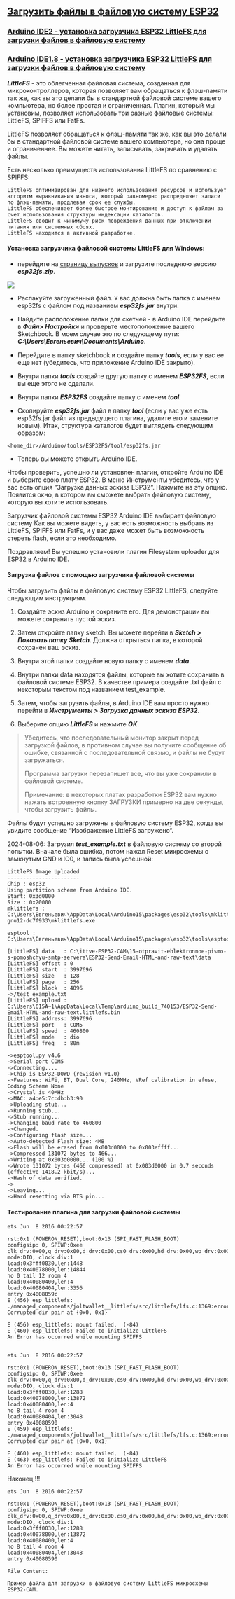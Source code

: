 ## [Загрузить файлы в файловую систему ESP32](https://randomnerdtutorials.com/arduino-ide-2-install-esp32-littlefs/)

### [Arduino IDE2 - установка загрузчика ESP32 LittleFS для загрузки файлов в файловую систему](https://randomnerdtutorials.com/arduino-ide-2-install-esp32-littlefs/)

### [Arduino IDE1.8 - установка загрузчика ESP32 LittleFS для загрузки файлов в файловую систему](https://randomnerdtutorials.com/esp32-littlefs-arduino-ide/)

***LittleFS*** - это облегченная файловая система, созданная для микроконтроллеров, которая позволяет вам обращаться к флэш-памяти так же, как вы это делали бы в стандартной файловой системе вашего компьютера, но более простая и ограниченная. Плагин, который мы установим, позволяет использовать три разные файловые системы: LittleFS, SPIFFS или FatFs.

LittleFS позволяет обращаться к флэш-памяти так же, как вы это делали бы в стандартной файловой системе вашего компьютера, но она проще и ограниченнее. Вы можете читать, записывать, закрывать и удалять файлы.

Есть несколько преимуществ использования LittleFS по сравнению с SPIFFS:

```
LittleFS оптимизирован для низкого использования ресурсов и использует алгоритм выравнивания износа, который равномерно распределяет записи по флэш-памяти, продлевая срок ее службы.
LittleFS обеспечивает более быстрое монтирование и доступ к файлам за счет использования структуры индексации каталогов.
LittleFS сводит к минимуму риск повреждения данных при отключении питания или системных сбоях.
LittleFS находится в активной разработке.
```

#### Установка загрузчика файловой системы LittleFS для Windows:

- перейдите на [страницу выпусков](https://github.com/lorol/arduino-esp32fs-plugin/releases) и загрузите последнюю версию ***esp32fs.zip***.

![](Update-to-support-Big-Sur.jpg)

- Распакуйте загруженный файл. У вас должна быть папка с именем esp32fs с файлом под названием ***esp32fs.jar*** внутри.

- Найдите расположение папки для скетчей - в Arduino IDE перейдите в ***Файл> Настройки*** и проверьте местоположение вашего Sketchbook. В моем случае это по следующему пути: ***C:\Users\Евгеньевич\Documents\Arduino***.

- Перейдите в папку sketchbook и создайте папку ***tools***, если у вас ее еще нет (убедитесь, что приложение Arduino IDE закрыто).

- Внутри папки ***tools*** создайте другую папку с именем ***ESP32FS***, если вы еще этого не сделали.

- Внутри папки ***ESP32FS*** создайте папку с именем ***tool***.

-  Скопируйте ***esp32fs.jar*** файл в папку ***tool*** (если у вас уже есть esp32fs.jar файл из предыдущего плагина, удалите его и замените новым). Итак, структура каталогов будет выглядеть следующим образом:

```
<home_dir>/Arduino/tools/ESP32FS/tool/esp32fs.jar
```

- Теперь вы можете открыть Arduino IDE.

Чтобы проверить, успешно ли установлен плагин, откройте Arduino IDE и выберите свою плату ESP32. В меню Инструменты убедитесь, что у вас есть опция “Загрузка данных эскиза ESP32“. Нажмите на эту опцию. Появится окно, в котором вы сможете выбрать файловую систему, которую вы хотите использовать.

Загрузчик файловой системы ESP32 Arduino IDE выбирает файловую систему
Как вы можете видеть, у вас есть возможность выбрать из LittleFS, SPIFFS или FatFs, и у вас даже может быть возможность стереть flash, если это необходимо.

Поздравляем! Вы успешно установили плагин Filesystem uploader для ESP32 в Arduino IDE.

#### Загрузка файлов с помощью загрузчика файловой системы

Чтобы загрузить файлы в файловую систему ESP32 LittleFS, следуйте следующим инструкциям.

1) Создайте эскиз Arduino и сохраните его. Для демонстрации вы можете сохранить пустой эскиз.

2) Затем откройте папку sketch. Вы можете перейти в ***Sketch > Показать папку Sketch***. Должна открыться папка, в которой сохранен ваш эскиз.

3) Внутри этой папки создайте новую папку с именем ***data***.

4) Внутри папки data находятся файлы, которые вы хотите сохранить в файловой системе ESP32. В качестве примера создайте .txt файл с некоторым текстом под названием test_example.

5) Затем, чтобы загрузить файлы, в Arduino IDE вам просто нужно перейти в ***Инструменты > Загрузка данных эскиза ESP32***.

6. Выберите опцию ***LittleFS*** и нажмите ***OK***.

> Убедитесь, что последовательный монитор закрыт перед загрузкой файлов, в противном случае вы получите сообщение об ошибке, связанной с последовательной связью, и файлы не будут загружаться.
> 
> Программа загрузки перезапишет все, что вы уже сохранили в файловой системе.
> 
> Примечание: в некоторых платах разработки ESP32 вам нужно нажать встроенную кнопку ЗАГРУЗКИ примерно на две секунды, чтобы загрузить файлы.

Файлы будут успешно загружены в файловую систему ESP32, когда вы увидите сообщение “Изображение LittleFS загружено“.

2024-08-06: Загрузил ***test_example.txt*** в файловую систему со второй попытки. Вначале была ошибка, потом нажал Reset микросхемы с замкнутым GND и IO0, и запись была успешной:

```
LittleFS Image Uploaded
-----------------------
Chip : esp32
Using partition scheme from Arduino IDE.
Start: 0x3d0000
Size : 0x20000
mklittlefs : C:\Users\Евгеньевич\AppData\Local\Arduino15\packages\esp32\tools\mklittlefs\3.0.0-gnu12-dc7f933\mklittlefs.exe

esptool : C:\Users\Евгеньевич\AppData\Local\Arduino15\packages\esp32\tools\esptool_py\4.6\esptool.exe

[LittleFS] data   : C:\ittve-ESP32-CAM\15-otpravit-ehlektronnoe-pismo-s-pomoshchyu-smtp-servera\ESP32-Send-Email-HTML-and-raw-text\data
[LittleFS] offset : 0
[LittleFS] start  : 3997696
[LittleFS] size   : 128
[LittleFS] page   : 256
[LittleFS] block  : 4096
->/test_example.txt
[LittleFS] upload : C:\Users\615A~1\AppData\Local\Temp\arduino_build_740153/ESP32-Send-Email-HTML-and-raw-text.littlefs.bin
[LittleFS] address: 3997696
[LittleFS] port   : COM5
[LittleFS] speed  : 460800
[LittleFS] mode   : dio
[LittleFS] freq   : 80m

->esptool.py v4.6
->Serial port COM5
->Connecting....
->Chip is ESP32-D0WD (revision v1.0)
->Features: WiFi, BT, Dual Core, 240MHz, VRef calibration in efuse, Coding Scheme None
->Crystal is 40MHz
->MAC: a4:e5:7c:db:b3:90
->Uploading stub...
->Running stub...
->Stub running...
->Changing baud rate to 460800
->Changed.
->Configuring flash size...
->Auto-detected Flash size: 4MB
->Flash will be erased from 0x003d0000 to 0x003effff...
->Compressed 131072 bytes to 466...
->Writing at 0x003d0000... (100 %)
->Wrote 131072 bytes (466 compressed) at 0x003d0000 in 0.7 seconds (effective 1418.2 kbit/s)...
->Hash of data verified.
->
->Leaving...
->Hard resetting via RTS pin...
```

#### Тестирование плагина для загрузки файловой системы


```
ets Jun  8 2016 00:22:57

rst:0x1 (POWERON_RESET),boot:0x13 (SPI_FAST_FLASH_BOOT)
configsip: 0, SPIWP:0xee
clk_drv:0x00,q_drv:0x00,d_drv:0x00,cs0_drv:0x00,hd_drv:0x00,wp_drv:0x00
mode:DIO, clock div:1
load:0x3fff0030,len:1448
load:0x40078000,len:14844
ho 0 tail 12 room 4
load:0x40080400,len:4
load:0x40080404,len:3356
entry 0x4008059c
E (456) esp_littlefs: ./managed_components/joltwallet__littlefs/src/littlefs/lfs.c:1369:error: Corrupted dir pair at {0x0, 0x1}

E (456) esp_littlefs: mount failed,  (-84)
E (460) esp_littlefs: Failed to initialize LittleFS
An Error has occurred while mounting SPIFFS


```

```
ets Jun  8 2016 00:22:57

rst:0x1 (POWERON_RESET),boot:0x13 (SPI_FAST_FLASH_BOOT)
configsip: 0, SPIWP:0xee
clk_drv:0x00,q_drv:0x00,d_drv:0x00,cs0_drv:0x00,hd_drv:0x00,wp_drv:0x00
mode:DIO, clock div:1
load:0x3fff0030,len:1288
load:0x40078000,len:13872
load:0x40080400,len:4
ho 8 tail 4 room 4
load:0x40080404,len:3048
entry 0x40080590
E (459) esp_littlefs: ./managed_components/joltwallet__littlefs/src/littlefs/lfs.c:1369:error: Corrupted dir pair at {0x0, 0x1}

E (460) esp_littlefs: mount failed,  (-84)
E (463) esp_littlefs: Failed to initialize LittleFS
An Error has occurred while mounting SPIFFS

```

Наконец !!!

```
ets Jun  8 2016 00:22:57

rst:0x1 (POWERON_RESET),boot:0x13 (SPI_FAST_FLASH_BOOT)
configsip: 0, SPIWP:0xee
clk_drv:0x00,q_drv:0x00,d_drv:0x00,cs0_drv:0x00,hd_drv:0x00,wp_drv:0x00
mode:DIO, clock div:1
load:0x3fff0030,len:1288
load:0x40078000,len:13872
load:0x40080400,len:4
ho 8 tail 4 room 4
load:0x40080404,len:3048
entry 0x40080590

File Content:

Пример файла для загрузки в файловую систему LittleFS микросхемы ESP32-CAM.
```
